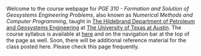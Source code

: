 <!--
.. title: Welcome!
.. slug: welcome
.. date: 2020-01-20 08:00:00 UTC-05:00
.. tags: 
.. link: 
.. description: 
.. type: text
-->

Welcome to the course webpage for *PGE 310 - Formation and Solution of Geosystems Engineering Problems*,  also known as *Numerical Methods and Computer Programming*, taught in [The Hildebrand Department of Petroleum and Geosystems Engineering](https://www.pge.utexas.edu/) at [The University of Texas at Austin](https://www.utexas.edu).  The course syllabus is available at [here](/syllabus/) and on the navigation bar at the top of the page as well.  Soon, there will be additional reference material for the class posted here.  Please check this page frequently.
